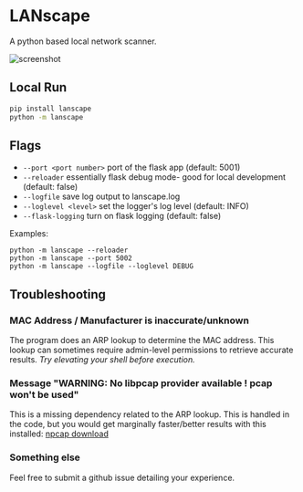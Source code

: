 # LANscape
A python based local network scanner.

![screenshot](https://github.com/user-attachments/assets/ba09c656-9fd9-4d74-8426-506d9a5c316c)

## Local Run
```sh
pip install lanscape
python -m lanscape
```

## Flags
 - `--port <port number>` port of the flask app (default: 5001)
 - `--reloader` essentially flask debug mode- good for local development (default: false)
 - `--logfile` save log output to lanscape.log
 - `--loglevel <level>` set the logger's log level (default: INFO)
 - `--flask-logging` turn on flask logging (default: false)

Examples:
```shell
python -m lanscape --reloader
python -m lanscape --port 5002
python -m lanscape --logfile --loglevel DEBUG
```

## Troubleshooting

### MAC Address / Manufacturer is inaccurate/unknown
The program does an ARP lookup to determine the MAC address. This lookup
can sometimes require admin-level permissions to retrieve accurate results.
*Try elevating your shell before execution.*

### Message "WARNING: No libpcap provider available ! pcap won't be used"
This is a missing dependency related to the ARP lookup. This is handled in the code, but you would get marginally faster/better results with this installed: [npcap download](https://npcap.com/#download)


### Something else
Feel free to submit a github issue detailing your experience.


